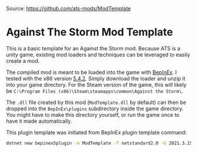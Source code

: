 Source: https://github.com/ats-mods/ModTemplate

# Against The Storm Mod Template

This is a basic template for an Against the Storm mod. Because ATS is a unity game, existing mod loaders and techniques can be leveraged to easily create a mod.

The compiled mod is meant to be loaded into the game with [BepInEx](https://github.com/BepInEx/BepInEx). I tested with the x86 version [5.4.2](https://github.com/BepInEx/BepInEx/releases/download/v5.4.21/BepInEx_x86_5.4.21.0.zip). Simply download the loader and unzip it into your game directory. For the Steam version of the game, this will likely be `C:\Program Files (x86)\Steam\steamapps\common\Against the Storm\`. 

The `.dll` file created by this mod (`ModTemplate.dll` by default) can then be dropped into the `BepInEx\plugins` subdirectory inside the game directory. You might have to make this directory yourself, or run the game once to have it made automatically.

This plugin template was initiated from BepInEx plugin template command:

```bash
dotnet new bepinex5plugin -n ModTemplate -T netstandard2.0 -U 2021.3.15
```
